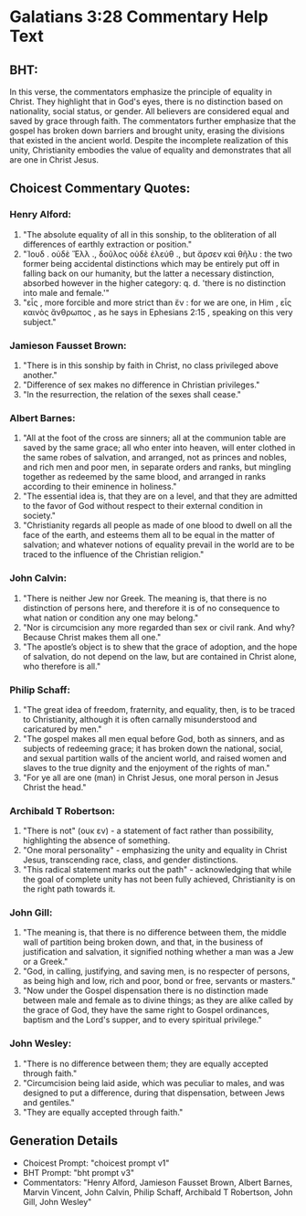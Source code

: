 # Galatians 3:28 Commentary Help Text

## BHT:
In this verse, the commentators emphasize the principle of equality in Christ. They highlight that in God's eyes, there is no distinction based on nationality, social status, or gender. All believers are considered equal and saved by grace through faith. The commentators further emphasize that the gospel has broken down barriers and brought unity, erasing the divisions that existed in the ancient world. Despite the incomplete realization of this unity, Christianity embodies the value of equality and demonstrates that all are one in Christ Jesus.

## Choicest Commentary Quotes:
### Henry Alford:
1. "The absolute equality of all in this sonship, to the obliteration of all differences of earthly extraction or position."
2. "Ἰουδ .  οὐδὲ Ἕλλ ., δοῦλος  οὐδὲ ἐλεύθ ., but ἄρσεν  καὶ θῆλυ : the two former being accidental distinctions which may be entirely put off in falling back on our humanity, but the latter a necessary distinction, absorbed however in the higher category: q. d. 'there is no distinction into male and female.'"
3. "εἷς , more forcible and more strict than ἕν : for we are one,  in Him , εἷς καινὸς ἄνθρωπος , as he says in Ephesians 2:15 , speaking on this very subject."

### Jamieson Fausset Brown:
1. "There is in this sonship by faith in Christ, no class privileged above another."
2. "Difference of sex makes no difference in Christian privileges."
3. "In the resurrection, the relation of the sexes shall cease."

### Albert Barnes:
1. "All at the foot of the cross are sinners; all at the communion table are saved by the same grace; all who enter into heaven, will enter clothed in the same robes of salvation, and arranged, not as princes and nobles, and rich men and poor men, in separate orders and ranks, but mingling together as redeemed by the same blood, and arranged in ranks according to their eminence in holiness."
2. "The essential idea is, that they are on a level, and that they are admitted to the favor of God without respect to their external condition in society."
3. "Christianity regards all people as made of one blood to dwell on all the face of the earth, and esteems them all to be equal in the matter of salvation; and whatever notions of equality prevail in the world are to be traced to the influence of the Christian religion."

### John Calvin:
1. "There is neither Jew nor Greek. The meaning is, that there is no distinction of persons here, and therefore it is of no consequence to what nation or condition any one may belong."
2. "Nor is circumcision any more regarded than sex or civil rank. And why? Because Christ makes them all one."
3. "The apostle’s object is to shew that the grace of adoption, and the hope of salvation, do not depend on the law, but are contained in Christ alone, who therefore is all."

### Philip Schaff:
1. "The great idea of freedom, fraternity, and equality, then, is to be traced to Christianity, although it is often carnally misunderstood and caricatured by men."
2. "The gospel makes all men equal before God, both as sinners, and as subjects of redeeming grace; it has broken down the national, social, and sexual partition walls of the ancient world, and raised women and slaves to the true dignity and the enjoyment of the rights of man."
3. "For ye all are one (man) in Christ Jesus, one moral person in Jesus Christ the head."

### Archibald T Robertson:
1. "There is not" (ουκ εν) - a statement of fact rather than possibility, highlighting the absence of something.
2. "One moral personality" - emphasizing the unity and equality in Christ Jesus, transcending race, class, and gender distinctions.
3. "This radical statement marks out the path" - acknowledging that while the goal of complete unity has not been fully achieved, Christianity is on the right path towards it.

### John Gill:
1. "The meaning is, that there is no difference between them, the middle wall of partition being broken down, and that, in the business of justification and salvation, it signified nothing whether a man was a Jew or a Greek."
2. "God, in calling, justifying, and saving men, is no respecter of persons, as being high and low, rich and poor, bond or free, servants or masters."
3. "Now under the Gospel dispensation there is no distinction made between male and female as to divine things; as they are alike called by the grace of God, they have the same right to Gospel ordinances, baptism and the Lord's supper, and to every spiritual privilege."

### John Wesley:
1. "There is no difference between them; they are equally accepted through faith."
2. "Circumcision being laid aside, which was peculiar to males, and was designed to put a difference, during that dispensation, between Jews and gentiles."
3. "They are equally accepted through faith."


## Generation Details
- Choicest Prompt: "choicest prompt v1"
- BHT Prompt: "bht prompt v3"
- Commentators: "Henry Alford, Jamieson Fausset Brown, Albert Barnes, Marvin Vincent, John Calvin, Philip Schaff, Archibald T Robertson, John Gill, John Wesley"
